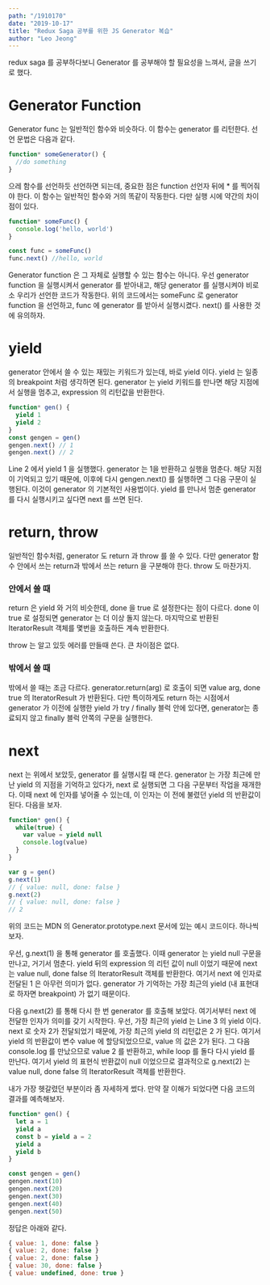 ```yaml
---
path: "/1910170"
date: "2019-10-17"
title: "Redux Saga 공부를 위한 JS Generator 복습"
author: "Leo Jeong"
---
```

redux saga 를 공부하다보니 Generator 를 공부해야 할 필요성을 느껴서, 글을 쓰기로 했다.

# Generator Function
Generator func 는 일반적인 함수와 비슷하다. 이 함수는 generator 를 리턴한다. 선언 문법은 다음과 같다.
```js
function* someGenerator() {
  //do something
}
```
으레 함수를 선언하듯 선언하면 되는데, 중요한 점은 function 선언자 뒤에 * 를 찍어줘야 한다. 이 함수는 일반적인 함수와 거의 똑같이 작동한다. 다만 실행 시에 약간의 차이점이 있다.
```js
function* someFunc() {
  console.log('hello, world')
}

const func = someFunc()
func.next() //hello, world
```
Generator function 은 그 자체로 실행할 수 있는 함수는 아니다. 우선 generator function 을 실행시켜서 generator 를 받아내고, 해당 generator 를 실행시켜야 비로소 우리가 선언한 코드가 작동한다. 위의 코드에서는 someFunc 로 generator function 을 선언하고, func 에 generator 를 받아서 실행시켰다. next() 를 사용한 것에 유의하자.

# yield
generator 안에서 쓸 수 있는 재밌는 키워드가 있는데, 바로 yield 이다. yield 는 일종의 breakpoint 처럼 생각하면 된다. generator 는 yield 키워드를 만나면 해당 지점에서 실행을 멈추고, expression 의 리턴값을 반환한다.
```js
function* gen() {
  yield 1
  yield 2
}
const gengen = gen()
gengen.next() // 1
gengen.next() // 2
```
Line 2 에서 yield 1 을 실행했다. generator 는 1을 반환하고 실행을 멈춘다. 해당 지점이 기억되고 있기 때문에, 이후에 다시 gengen.next() 를 실행하면 그 다음 구문이 실행된다. 이것이 generator 의 기본적인 사용법이다. yield 를 만나서 멈춘 generator 를 다시 실행시키고 싶다면  next 를 쓰면 된다.

# return, throw
일반적인 함수처럼, generator 도 return 과 throw 를 쓸 수 있다. 다만 generator 함수 안에서 쓰는 return과 밖에서 쓰는 return 을 구분해야 한다. throw 도 마찬가지.
### 안에서 쓸 때
return 은 yield 와 거의 비슷한데, done 을 true 로 설정한다는 점이 다르다. done 이 true 로 설정되면 generator 는 더 이상 돌지 않는다. 마지막으로 반환된 IteratorResult 객체를 몇번을 호출하든 계속 반환한다.


throw 는 알고 있듯 에러를 만들때 쓴다. 큰 차이점은 없다.
### 밖에서 쓸 때
밖에서 쓸 때는 조금 다르다. generator.return(arg) 로 호출이 되면 value arg, done true 의 IteratorResult 가 반환된다. 다만 특이하게도 return 하는 시점에서 generator 가 이전에 실행한 yield 가 try / finally 블럭 안에 있다면, generator는 종료되지 않고 finally 블럭 안쪽의 구문을 실행한다.

# next
next 는 위에서 보았듯, generator 를 실행시킬 때 쓴다. generator 는 가장 최근에 만난 yield 의 지점을 기억하고 있다가, next 로 실행되면 그 다음 구문부터 작업을 재개한다. 이때 next 에 인자를 넣어줄 수 있는데, 이 인자는 이 전에 불렸던 yield 의 반환값이 된다. 다음을 보자.
```js
function* gen() {
  while(true) {
    var value = yield null
    console.log(value)
  }
}

var g = gen()
g.next(1)
// { value: null, done: false }
g.next(2)
// { value: null, done: false }
// 2
```

위의 코드는 MDN 의 Generator.prototype.next 문서에 있는 예시 코드이다. 하나씩 보자.


우선, g.next(1) 을 통해 generator 를 호출했다. 이때 generator 는 yield null 구문을 만나고, 거기서 멈춘다. yield 뒤의 expression 의 리턴 값이 null 이었기 때문에 next 는  value null, done false 의 IteratorResult 객체를 반환한다. 여기서 next 에 인자로 전달된 1 은 아무런 의미가 없다. generator 가 기억하는 가장 최근의 yield (내 표현대로 하자면 breakpoint) 가 없기 때문이다.


다음 g.next(2) 를 통해 다시 한 번 generator 를 호출해 보았다. 여기서부터 next 에 전달한 인자가 의미를 갖기 시작한다. 우선, 가장 최근의 yield 는 Line 3 의 yield 이다. next 로 숫자 2가 전달되었기 때문에, 가장 최근의 yield 의 리턴값은 2 가 된다. 여기서 yield 의 반환값이 변수 value 에 할당되었으므로, value 의 값은 2가 된다. 그 다음 console.log 를 만났으므로 value 2 를 반환하고, while loop 를 돌다 다시 yield 를 만난다. 여기서 yield 의 표현식 반환값이 null 이었으므로 결과적으로 g.next(2) 는 value null, done false 의 IteratorResult 객체를 반환한다.


내가 가장 헷갈렸던 부분이라 좀 자세하게 썼다. 만약 잘 이해가 되었다면 다음 코드의 결과를 예측해보자.

```js
function* gen() {
  let a = 1
  yield a
  const b = yield a = 2
  yield a
  yield b
}

const gengen = gen()
gengen.next(10)
gengen.next(20)
gengen.next(30)
gengen.next(40)
gengen.next(50)
```
정답은 아래와 같다.
```js
{ value: 1, done: false }
{ value: 2, done: false }
{ value: 2, done: false }
{ value: 30, done: false }
{ value: undefined, done: true }
```